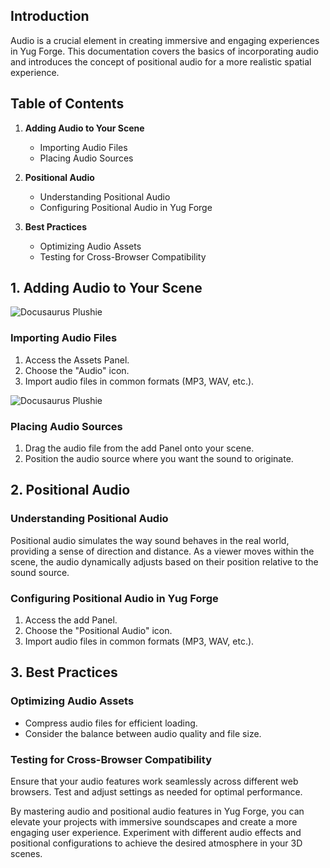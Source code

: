 ## Introduction

Audio is a crucial element in creating immersive and engaging experiences in Yug Forge. This documentation covers the basics of incorporating audio and introduces the concept of positional audio for a more realistic spatial experience.

## Table of Contents

1. **Adding Audio to Your Scene**
   - Importing Audio Files
   - Placing Audio Sources

2. **Positional Audio**
   - Understanding Positional Audio
   - Configuring Positional Audio in Yug Forge

3. **Best Practices**
   - Optimizing Audio Assets
   - Testing for Cross-Browser Compatibility

## 1. Adding Audio to Your Scene

![Docusaurus Plushie](/img/pages/aA.jpg)

### Importing Audio Files

1. Access the Assets Panel.
2. Choose the "Audio" icon.
3. Import audio files in common formats (MP3, WAV, etc.).

![Docusaurus Plushie](/img/pages/aA2.jpg)

### Placing Audio Sources

1. Drag the audio file from the add Panel onto your scene.
2. Position the audio source where you want the sound to originate.

## 2. Positional Audio

### Understanding Positional Audio

Positional audio simulates the way sound behaves in the real world, providing a sense of direction and distance. As a viewer moves within the scene, the audio dynamically adjusts based on their position relative to the sound source.

### Configuring Positional Audio in Yug Forge

1. Access the add Panel.
2. Choose the "Positional Audio" icon.
3. Import audio files in common formats (MP3, WAV, etc.).

## 3. Best Practices

### Optimizing Audio Assets

- Compress audio files for efficient loading.
- Consider the balance between audio quality and file size.

### Testing for Cross-Browser Compatibility

Ensure that your audio features work seamlessly across different web browsers. Test and adjust settings as needed for optimal performance.

By mastering audio and positional audio features in Yug Forge, you can elevate your projects with immersive soundscapes and create a more engaging user experience. Experiment with different audio effects and positional configurations to achieve the desired atmosphere in your 3D scenes.